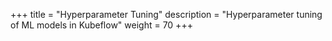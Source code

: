 +++
title = "Hyperparameter Tuning"
description = "Hyperparameter tuning of ML models in Kubeflow"
weight = 70
+++

